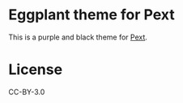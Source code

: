 # Eggplant theme for Pext
This is a purple and black theme for [Pext](https://github.com/Pext/Pext).

# License
CC-BY-3.0

